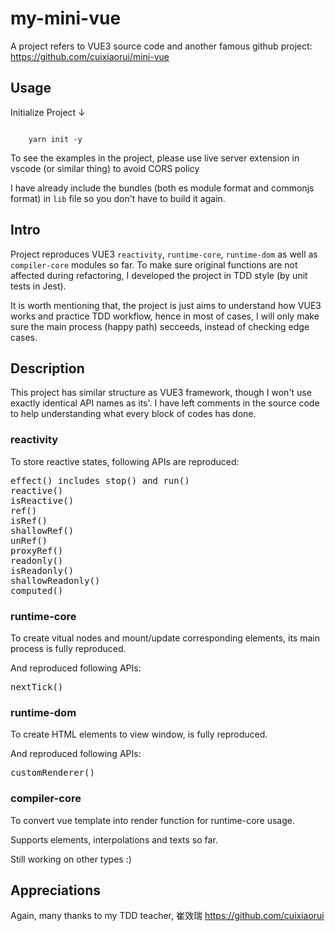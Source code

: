 # my-mini-vue

A project refers to VUE3 source code and another famous github project:  https://github.com/cuixiaorui/mini-vue

## Usage

<p>Initialize Project ↓</p>
<code>
    yarn init -y          
</code>
<p></p>
To see the examples in the project, please use live server extension in vscode (or similar thing) to avoid CORS policy

I have already include the bundles (both es module format and commonjs format) in <code>lib</code> file so you don't have to build it again.

##  Intro

Project reproduces VUE3 <code>reactivity</code>, <code>runtime-core</code>, <code>runtime-dom</code> as well as <code>compiler-core</code> modules so far. 
To make sure original functions are not affected during refactoring, I developed the project in TDD style (by unit tests in Jest).

It is worth mentioning that, the project is just aims to understand how VUE3 works and practice TDD workflow, hence in most of cases, I will only make sure the main 
process (happy path) secceeds, instead of checking edge cases. 

##  Description

This project has similar structure as VUE3 framework, though I won't use exactly identical API names as its'. I have left comments in the source code to
help understanding what every block of codes has done. 

###  reactivity 

To store reactive states, following APIs are reproduced:
<pre>
effect() includes stop() and run()
reactive()
isReactive()
ref()
isRef()
shallowRef()
unRef()
proxyRef()
readonly()
isReadonly()
shallowReadonly()
computed()
</pre>

### runtime-core

To create vitual nodes and mount/update corresponding elements, its main process is fully reproduced.

And reproduced following APIs:
<pre>
nextTick()
</pre>

### runtime-dom

To create HTML elements to view window, is fully reproduced.

And reproduced following APIs:
<pre>
customRenderer()
</pre>

### compiler-core

To convert vue template into render function for runtime-core usage.

Supports elements, interpolations and texts so far.

Still working on other types :)

## Appreciations
Again, many thanks to my TDD teacher, 崔效瑞 https://github.com/cuixiaorui
